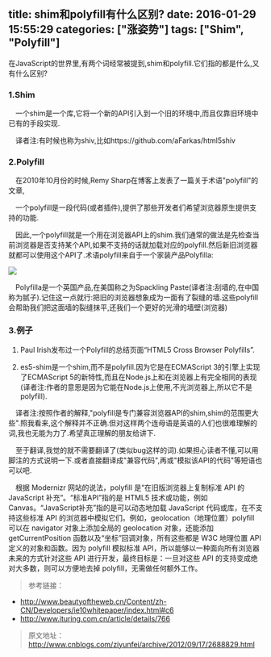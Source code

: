 title: shim和polyfill有什么区别?
date: 2016-01-29 15:55:29
categories: ["涨姿势"]
tags: ["Shim", "Polyfill"]
---
在JavaScript的世界里,有两个词经常被提到,shim和polyfill.它们指的都是什么,又有什么区别?

### 1.Shim

&emsp;一个shim是一个库,它将一个新的API引入到一个旧的环境中,而且仅靠旧环境中已有的手段实现.

&emsp;译者注:有时候也称为shiv,比如https://github.com/aFarkas/html5shiv

### 2.Polyfill

&emsp;在2010年10月份的时候,Remy Sharp在博客上发表了一篇关于术语"polyfill"的文章,

&emsp;一个polyfill是一段代码(或者插件),提供了那些开发者们希望浏览器原生提供支持的功能.

&emsp;因此,一个polyfill就是一个用在浏览器API上的shim.我们通常的做法是先检查当前浏览器是否支持某个API,如果不支持的话就加载对应的polyfill.然后新旧浏览器就都可以使用这个API了.术语polyfill来自于一个家装产品Polyfilla:

![](http://pic002.cnblogs.com/images/2012/116671/2012091715454985.jpg)

&emsp;Polyfilla是一个英国产品,在美国称之为Spackling Paste(译者注:刮墙的,在中国称为腻子).记住这一点就行:把旧的浏览器想象成为一面有了裂缝的墙.这些polyfill会帮助我们把这面墙的裂缝抹平,还我们一个更好的光滑的墙壁(浏览器)


### 3.例子

1. Paul Irish发布过一个Polyfill的总结页面“HTML5 Cross Browser Polyfills”.

2. es5-shim是一个shim,而不是polyfill.因为它是在ECMAScript 3的引擎上实现了ECMAScript 5的新特性,而且在Node.js上和在浏览器上有完全相同的表现(译者注:作者的意思是因为它能在Node.js上使用,不光浏览器上,所以它不是polyfill).

&emsp;译者注:按照作者的解释,"polyfill是专门兼容浏览器API的shim,shim的范围更大些".照我看来,这个解释并不正确.但对这样两个连母语是英语的人们也很难理解的词,我也无能为力了.希望真正理解的朋友给讲下.

&emsp;至于翻译,我觉的就不需要翻译了(类似bug这样的词).如果担心读者不懂,可以用脚注的方式说明一下.或者直接翻译成"兼容代码",再或"模拟该API的代码"等短语也可以吧.

&emsp;根据 Modernizr 网站的说法，polyfill 是“在旧版浏览器上复制标准 API 的 JavaScript 补充”。“标准API”指的是 HTML5 技术或功能，例如 Canvas。“JavaScript补充”指的是可以动态地加载 JavaScript 代码或库，在不支持这些标准 API 的浏览器中模拟它们。例如，geolocation（地理位置）polyfill 可以在 navigator 对象上添加全局的 geolocation 对象，还能添加 getCurrentPosition 函数以及“坐标”回调对象，所有这些都是 W3C 地理位置 API 定义的对象和函数。因为 polyfill 模拟标准 API，所以能够以一种面向所有浏览器未来的方式针对这些 API 进行开发，最终目标是：一旦对这些 API 的支持变成绝对大多数，则可以方便地去掉 polyfill，无需做任何额外工作。

> 参考链接：
- http://www.beautyoftheweb.cn/Content/zh-CN/Developers/ie10whitepaper/index.html#c6
- http://www.ituring.com.cn/article/details/766

> 原文地址：http://www.cnblogs.com/ziyunfei/archive/2012/09/17/2688829.html